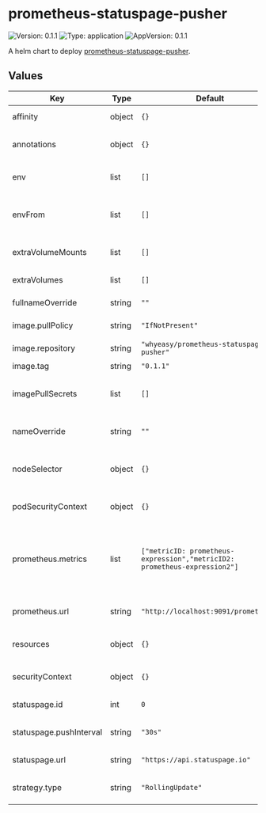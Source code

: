 # prometheus-statuspage-pusher

![Version: 0.1.1](https://img.shields.io/badge/Version-0.1.1-informational?style=flat-square) ![Type: application](https://img.shields.io/badge/Type-application-informational?style=flat-square) ![AppVersion: 0.1.1](https://img.shields.io/badge/AppVersion-0.1.1-informational?style=flat-square)

A helm chart to deploy [prometheus-statuspage-pusher](https://github.com/Whyeasy/prometheus-statuspage-pusher).

## Values

| Key | Type | Default | Description |
|-----|------|---------|-------------|
| affinity | object | `{}` | Node/pod affinities |
| annotations | object | `{}` | Annotations to be added to the pods |
| env | list | `[]` | environment variables for the container |
| envFrom | list | `[]` | environment variable sources for the container |
| extraVolumeMounts | list | `[]` | additional volume mounts |
| extraVolumes | list | `[]` | additional volumes |
| fullnameOverride | string | `""` | full name of the chart. |
| image.pullPolicy | string | `"IfNotPresent"` | image pull policy |
| image.repository | string | `"whyeasy/prometheus-statuspage-pusher"` | image repository |
| image.tag | string | `"0.1.1"` | image tag |
| imagePullSecrets | list | `[]` | image pull secret for private images |
| nameOverride | string | `""` | override name of the chart |
| nodeSelector | object | `{}` | node for scheduler pod assignment |
| podSecurityContext | object | `{}` | Add security context to pods |
| prometheus.metrics | list | `["metricID: prometheus-expression","metricID2: prometheus-expression2"]` | Entries of metricsID and Prometheus expression to send to Statuspage |
| prometheus.url | string | `"http://localhost:9091/prometheus"` | URL of Prometheus API |
| resources | object | `{}` | custom resource configuration |
| securityContext | object | `{}` | Add security context to deployment |
| statuspage.id | int | `0` | Statuspage ID |
| statuspage.pushInterval | string | `"30s"` | Metric push interval to Statuspage |
| statuspage.url | string | `"https://api.statuspage.io"` | statuspage URL |
| strategy.type | string | `"RollingUpdate"` | Strategy for deploying containers |